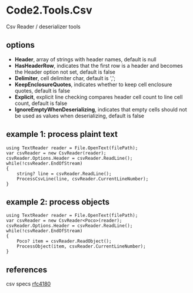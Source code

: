 # Code2.Tools.Csv
Csv Reader / deserializer tools

## options
 - **Header**, array of strings with header names, default is null
 - **HasHeaderRow**, indicates that the first row is a header and becomes the Header option not set, default is false
 - **Delimiter**, cell delimiter char, default is ',';
 - **KeepEnclosureQuotes**, indicates whether to keep cell enclosure quotes, default is false
 - **Explicit**, explicit line checking compares header cell count to line cell count, default is false
 - **IgnoreEmptyWhenDeserializing**, indicates that empty cells should not be used as values when  deserializing, default is false


## example 1: process plaint text
```
using TextReader reader = File.OpenText(filePath);
var csvReader = new CsvReader(reader);
csvReader.Options.Header = csvReader.ReadLine();
while(!csvReader.EndOfStream)
{
    string? line = csvReader.ReadLine();
    ProcessCsvLine(line, csvReader.CurrentLineNumber);
}
```

## example 2: process objects
```
using TextReader reader = File.OpenText(filePath);
var csvReader = new CsvReader<Poco>(reader);
csvReader.Options.Header = csvReader.ReadLine();
while(!csvReader.EndOfStream)
{
    Poco? item = csvReader.ReadObject();
    ProcessObject(item, csvReader.CurrentLineNumber);
}
```

## references
csv specs [rfc4180](https://datatracker.ietf.org/doc/html/rfc4180)